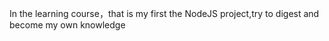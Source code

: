In the learning course，that is my first the NodeJS project,try to digest and become my own knowledge
